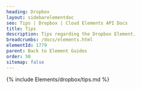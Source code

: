 ```yaml
---
heading: Dropbox
layout: sidebarelementdoc
seo: Tips | Dropbox | Cloud Elements API Docs
title: Tips
description: Tips regarding the Dropbox Element.
breadcrumbs: /docs/elements.html
elementId: 1779
parent: Back to Element Guides
order: 50
sitemap: false
---
```


{% include Elements/dropbox/tips.md %}
